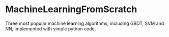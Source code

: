 # MachineLearningFromScratch
Three most popular machine learning algorithms, including GBDT, SVM and NN, implemented with simple python code.
